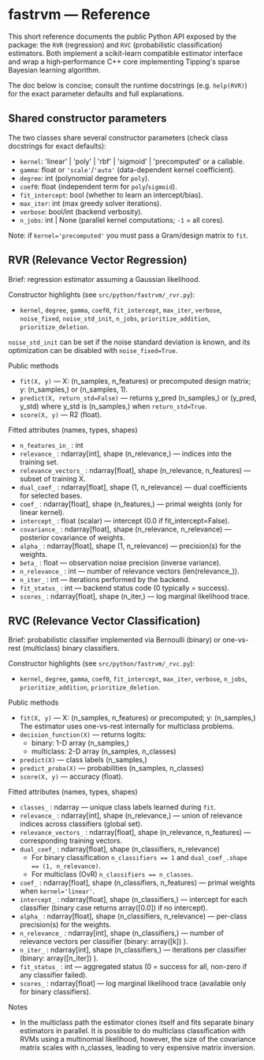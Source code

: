 
# fastrvm — Reference

This short reference documents the public Python API exposed by the package: the
`RVR` (regression) and `RVC` (probabilistic classification) estimators. Both
implement a scikit-learn compatible estimator interface and wrap a high‑performance
C++ core implementing Tipping's sparse Bayesian learning algorithm.

The doc below is concise; consult the runtime docstrings (e.g. `help(RVR)`) for
the exact parameter defaults and full explanations.

## Shared constructor parameters

The two classes share several constructor parameters (check class docstrings
for exact defaults):

- `kernel`: 'linear' | 'poly' | 'rbf' | 'sigmoid' | 'precomputed' or a callable.
- `gamma`: float or `'scale'`/`'auto'` (data-dependent kernel coefficient).
- `degree`: int (polynomial degree for `poly`).
- `coef0`: float (independent term for `poly`/`sigmoid`).
- `fit_intercept`: bool (whether to learn an intercept/bias).
- `max_iter`: int (max greedy solver iterations).
- `verbose`: bool/int (backend verbosity).
- `n_jobs`: int | None (parallel kernel computations; `-1` = all cores).

Note: if `kernel='precomputed'` you must pass a Gram/design matrix to `fit`.

## RVR (Relevance Vector Regression)

Brief: regression estimator assuming a Gaussian likelihood.

Constructor highlights (see `src/python/fastrvm/_rvr.py`):

- `kernel`, `degree`, `gamma`, `coef0`, `fit_intercept`, `max_iter`,
  `verbose`, `noise_fixed`, `noise_std_init`, `n_jobs`, `prioritize_addition`,
  `prioritize_deletion`.

`noise_std_init` can be set if the noise standard deviation is known, and its optimization can be disabled with `noise_fixed=True`.

Public methods

- `fit(X, y)` — X: (n_samples, n_features) or precomputed design matrix; y: (n_samples,) or (n_samples, 1).
- `predict(X, return_std=False)` — returns y_pred (n_samples,) or (y_pred, y_std)
  where y_std is (n_samples,) when `return_std=True`.
- `score(X, y)` — R2 (float).

Fitted attributes (names, types, shapes)

- `n_features_in_` : int
- `relevance_` : ndarray[int], shape (n_relevance,) — indices into the training set.
- `relevance_vectors_` : ndarray[float], shape (n_relevance, n_features) — subset of training X.
- `dual_coef_` : ndarray[float], shape (1, n_relevance) — dual coefficients for selected bases.
- `coef_` : ndarray[float], shape (n_features,) — primal weights (only for linear kernel).
- `intercept_` : float (scalar) — intercept (0.0 if fit_intercept=False).
- `covariance_` : ndarray[float], shape (n_relevance, n_relevance) — posterior covariance of weights.
- `alpha_` : ndarray[float], shape (1, n_relevance) — precision(s) for the weights.
- `beta_` : float — observation noise precision (inverse variance).
- `n_relevance_` : int — number of relevance vectors (len(relevance_)).
- `n_iter_` : int — iterations performed by the backend.
- `fit_status_` : int — backend status code (0 typically = success).
- `scores_` : ndarray[float], shape (n_iter,) — log marginal likelihood trace.

## RVC (Relevance Vector Classification)

Brief: probabilistic classifier implemented via Bernoulli (binary) or
one-vs-rest (multiclass) binary classifiers.

Constructor highlights (see `src/python/fastrvm/_rvc.py`):

- `kernel`, `degree`, `gamma`, `coef0`, `fit_intercept`, `max_iter`,
  `verbose`, `n_jobs`, `prioritize_addition`, `prioritize_deletion`.

Public methods

- `fit(X, y)` — X: (n_samples, n_features) or precomputed; y: (n_samples,)
  The estimator uses one-vs-rest internally for multiclass problems.
- `decision_function(X)` — returns logits:
  - binary: 1-D array (n_samples,)
  - multiclass: 2-D array (n_samples, n_classes)
- `predict(X)` — class labels (n_samples,)
- `predict_proba(X)` — probabilities (n_samples, n_classes)
- `score(X, y)` — accuracy (float).

Fitted attributes (names, types, shapes)

- `classes_` : ndarray — unique class labels learned during `fit`.
- `relevance_` : ndarray[int], shape (n_relevance,) — union of relevance indices across classifiers (global set).
- `relevance_vectors_` : ndarray[float], shape (n_relevance, n_features) — corresponding training vectors.
- `dual_coef_` : ndarray[float], shape (n_classifiers, n_relevance)
  - For binary classification `n_classifiers == 1` and `dual_coef_.shape == (1, n_relevance)`.
  - For multiclass (OvR) `n_classifiers == n_classes`.
- `coef_` : ndarray[float], shape (n_classifiers, n_features) — primal weights when `kernel='linear'`.
- `intercept_` : ndarray[float], shape (n_classifiers,) — intercept for each classifier (binary case returns array([0.0]) if no intercept).
- `alpha_` : ndarray[float], shape (n_classifiers, n_relevance) — per-class precision(s) for the weights.
- `n_relevance_` : ndarray[int], shape (n_classifiers,) — number of relevance vectors per classifier (binary: array([k]) ).
- `n_iter_` : ndarray[int], shape (n_classifiers,) — iterations per classifier (binary: array([n_iter]) ).
- `fit_status_` : int — aggregated status (0 = success for all, non-zero if any classifier failed).
- `scores_` : ndarray[float] — log marginal likelihood trace (available only for binary classifiers).

Notes

- In the multiclass path the estimator clones itself and fits separate binary
  estimators in parallel. It is possible to do multiclass classification with RVMs
  using a multinomial likelihood, however, the size of the covariance matrix scales with
  n_classes, leading to very expensive matrix inversion.
